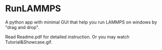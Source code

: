 # RunLAMMPS

A python app with minimal GUI that help you run LAMMPS on windows by "drag and drop". 

Read Readme.pdf for detailed instruction. Or you may watch Tutorial&Showcase.gif. 
